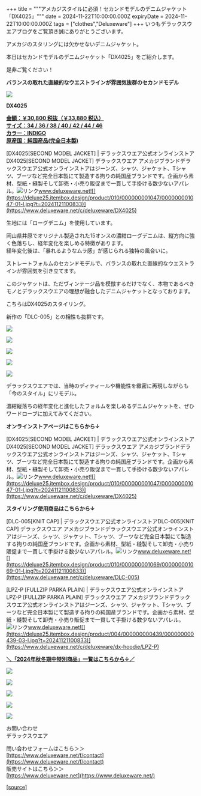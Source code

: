 +++
title = """アメカジスタイルに必須！セカンドモデルのデニムジャケット「DX4025」"""
date = 2024-11-22T10:00:00.000Z
expiryDate = 2024-11-22T10:00:00.000Z
tags = ["clothes","Deluxeware"]
+++
いつもデラックスウエアブログをご覧頂き誠にありがとうございます。

アメカジのスタリングには欠かせないデニムジャケット。

本日はセカンドモデルのデニムジャケット「DX4025」をご紹介します。

是非ご覧ください！

**バランスの取れた直線的なウエストラインが雰囲気抜群のセカンドモデル**

**[![](https://stat.ameba.jp/user_images/20241122/15/deluxeware/d6/f2/j/o1199159815512943101.jpg)](https://stat.ameba.jp/user_images/20241122/15/deluxeware/d6/f2/j/o1199159815512943101.jpg)**

**DX4025**

**[金額：￥30,800 税抜（￥33,880 税込）](https://www.deluxeware.net/c/deluxeware/DX4025)  
[サイズ：34 / 36 / 38 / 40 / 42 / 44 / 46](https://www.deluxeware.net/c/deluxeware/DX4025)  
[カラー：INDIGO](https://www.deluxeware.net/c/deluxeware/DX4025)  
[原産国：純国産品(完全日本製)](https://www.deluxeware.net/c/deluxeware/DX4025)**

[DX4025\[SECOND MODEL JACKET\] | デラックスウエア公式オンラインストアDX4025\[SECOND MODEL JACKET\] デラックスウエア アメカジブランドデラックスウエア公式オンラインストアはジーンズ、シャツ、ジャケット、Tシャツ、ブーツなど完全日本製にて製造する拘りの純国産ブランドです。企画から素材、型紙・縫製そして卸売・小売り販促まで一貫して手掛ける数少ないアパレル。![リンク](https://c.stat100.ameba.jp/ameblo/symbols/v3.20.0/svg/gray/editor_link.svg)www.deluxeware.net![](https://deluxe25.itembox.design/product/010/000000001047/000000001047-01-l.jpg?t=20241121100833)](https://www.deluxeware.net/c/deluxeware/DX4025)

生地には「ローグデニム」を使用しています。

岡山県井原でオリジナル製造された15オンスの濃紺ローグデニムは、縦方向に強く色落ちし、経年変化を楽しめる特徴があります。  
経年変化後は、「暴れるようなムラ感」が感じられる独特の風合いに。

ストレートフォルムのセカンドモデルで、バランスの取れた直線的なウエストラインが雰囲気を引き立てます。  
  
このジャケットは、ただヴィンテージ品を模倣するだけでなく、本物であるべきモノとデラックスウエアの理想が融合したデニムジャケットとなっております。  
  
こちらはDX4025のスタイリング。

新作の「DLC-005」との相性も抜群です。

[![](https://stat.ameba.jp/user_images/20241122/15/deluxeware/96/ad/j/o1199159815512943097.jpg)](https://stat.ameba.jp/user_images/20241122/15/deluxeware/96/ad/j/o1199159815512943097.jpg)

[![](https://stat.ameba.jp/user_images/20241122/15/deluxeware/3d/34/j/o1199159815512943088.jpg)](https://stat.ameba.jp/user_images/20241122/15/deluxeware/3d/34/j/o1199159815512943088.jpg)

[![](https://stat.ameba.jp/user_images/20241122/15/deluxeware/cb/2a/j/o1199159815512943093.jpg)](https://stat.ameba.jp/user_images/20241122/15/deluxeware/cb/2a/j/o1199159815512943093.jpg)

[![](https://stat.ameba.jp/user_images/20241122/15/deluxeware/9f/2a/j/o1199159815512943104.jpg)](https://stat.ameba.jp/user_images/20241122/15/deluxeware/9f/2a/j/o1199159815512943104.jpg)

![](https://deluxe25.itembox.design/product/010/000000001047/000000001047-01-l.jpg?t=20241121100833)

デラックスウエアでは、当時のディティールや機能性を緻密に再現しながらも「今のスタイル」にリモデル。

濃紺縦落ちの経年変化と進化したフォルムを楽しめるデニムジャケットを、ぜひワードローブに加えてみてください。

**オンラインストアページはこちらから↓**

[DX4025\[SECOND MODEL JACKET\] | デラックスウエア公式オンラインストアDX4025\[SECOND MODEL JACKET\] デラックスウエア アメカジブランドデラックスウエア公式オンラインストアはジーンズ、シャツ、ジャケット、Tシャツ、ブーツなど完全日本製にて製造する拘りの純国産ブランドです。企画から素材、型紙・縫製そして卸売・小売り販促まで一貫して手掛ける数少ないアパレル。![リンク](https://c.stat100.ameba.jp/ameblo/symbols/v3.20.0/svg/gray/editor_link.svg)www.deluxeware.net![](https://deluxe25.itembox.design/product/010/000000001047/000000001047-01-l.jpg?t=20241121100833)](https://www.deluxeware.net/c/deluxeware/DX4025)

**スタイリング使用商品はこちらから↓**

[DLC-005\[KNIT CAP\] | デラックスウエア公式オンラインストアDLC-005\[KNIT CAP\] デラックスウエア アメカジブランドデラックスウエア公式オンラインストアはジーンズ、シャツ、ジャケット、Tシャツ、ブーツなど完全日本製にて製造する拘りの純国産ブランドです。企画から素材、型紙・縫製そして卸売・小売り販促まで一貫して手掛ける数少ないアパレル。![リンク](https://c.stat100.ameba.jp/ameblo/symbols/v3.20.0/svg/gray/editor_link.svg)www.deluxeware.net![](https://deluxe25.itembox.design/product/010/000000001069/000000001069-01-l.jpg?t=20241121100833)](https://www.deluxeware.net/c/deluxeware/DLC-005)

[LPZ-P \[FULLZIP PARKA PLAIN\] | デラックスウエア公式オンラインストアLPZ-P \[FULLZIP PARKA PLAIN\] デラックスウエア アメカジブランドデラックスウエア公式オンラインストアはジーンズ、シャツ、ジャケット、Tシャツ、ブーツなど完全日本製にて製造する拘りの純国産ブランドです。企画から素材、型紙・縫製そして卸売・小売り販促まで一貫して手掛ける数少ないアパレル。![リンク](https://c.stat100.ameba.jp/ameblo/symbols/v3.20.0/svg/gray/editor_link.svg)www.deluxeware.net![](https://deluxe25.itembox.design/product/004/000000000439/000000000439-03-l.jpg?t=20241121100833)](https://www.deluxeware.net/c/deluxeware/dx-hoodie/LPZ-P)

[**＼「2024年秋冬期中特別商品」一覧はこちらから↓／**](https://www.deluxeware.net/c/2024FWreserveall2)

[![](https://stat.ameba.jp/user_images/20241116/15/deluxeware/da/96/j/o0800080015510646428.jpg?caw=800)](https://www.deluxeware.net/c/2024FWreserveall2)

[![](https://stat.ameba.jp/user_images/20241116/16/deluxeware/4a/05/j/o1200050015510661447.jpg?caw=800)](https://www.deluxeware.net/c/deluxeware/D-26)

[![](https://stat.ameba.jp/user_images/20240315/15/deluxeware/04/7f/j/o0800026015413271803.jpg?caw=800)](https://www.instagram.com/deluxeware/?hl=ja)

[![](https://stat.ameba.jp/user_images/20220415/12/deluxeware/3b/ce/j/o0800026015103175481.jpg?caw=800)](https://www.deluxeware.net/f/headstore)

[![](https://stat.ameba.jp/user_images/20220415/12/deluxeware/d7/c6/j/o0800026015103175487.jpg?caw=800)](https://www.deluxeware.net/)

お問い合わせ  
デラックスウエア

問い合わせフォームはこちら＞＞  
[https://www.deluxeware.net/f/contact](https://www.deluxeware.net/f/contact)  
販売サイトはこちら＞＞  
[https://www.deluxeware.net](https://www.deluxeware.net/)

[[source]](https://ameblo.jp/deluxeware/entry-12875964970.html)
